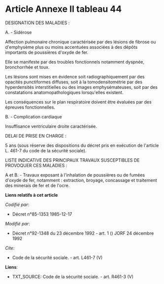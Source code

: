 # Article Annexe II tableau 44

DESIGNATION DES MALADIES :

A. - Sidérose

Affection pulmonaire chronique caractérisée par des lésions de fibrose ou d'emphysème plus ou moins accentuées associées à
des dépôts importants de poussières d'oxyde de fer.

Elle se manifeste par des troubles fonctionnels notamment dyspnée, bronchorrhée et toux.

Les lésions sont mises en évidence soit radiographiquement par des opacités punctiformes diffuses, soit à la
tomodensitométrie par des hyperdensités interstitielles ou des images emphysémateuses, soit par des constatations
anatomopathologiques lorsqu'elles existent.

Les conséquences sur le plan respiratoire doivent être évaluées par des épreuves fonctionnelles.

B. - Complication cardiaque

Insuffisance ventriculaire droite caractérisée.

DELAI DE PRISE EN CHARGE :

5 ans (sous réserve des dispositions du décret pris en exécution de l'article L. 461-7 du code de la sécurité sociale).

LISTE INDICATIVE DES PRINCIPAUX TRAVAUX SUSCEPTIBLES DE PROVOQUER CES MALADIES :

A et B. - Travaux exposant à l'inhalation de poussières ou de fumées d'oxyde de fer, notamment : extraction, broyage,
concassage et traitement des minerais de fer et de l'ocre.

**Liens relatifs à cet article**

_Codifié par_:

  - Décret n°85-1353 1985-12-17

_Modifié par_:

  - Décret n°92-1348 du 23 décembre 1992 - art. 1 () JORF 24 décembre 1992

_Cite_:

  - Code de la sécurité sociale. - art. L461-7 (V)

**Liens**:

  - TXT_SOURCE: Code de la sécurité sociale. - art. R461-3 (V)
